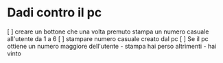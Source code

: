 # Dadi contro il pc
[ ] creare un bottone che una volta premuto stampa un numero casuale all'utente da 1 a 6
[ ] stampare numero casuale creato dal pc
[ ] Se il pc ottiene un numero maggiore dell'utente 
    - stampa hai perso
    altrimenti
    - hai vinto